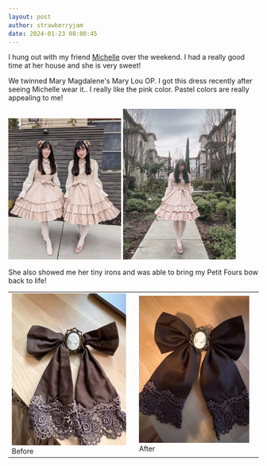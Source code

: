 ```yaml
---
layout: post
author: strawberryjam
date: 2024-01-23 08:00:45
---
```

<p>I hung out with my friend <a href="https://www.instagram.com/kayas.coords/">Michelle</a> over the weekend. I had a really good time at her house and she is very sweet!</p>
<p>We twinned Mary Magdalene's Mary Lou OP. I got this dress recently after seeing Michelle wear it.. I really like the pink color. Pastel colors are really appealing to me!</p>
<img src="/assets/coord/Picsart_24-01-21_17-06-58-391.jpg" class="img-rounded img-responsive center-block" style="max-height: 45%; max-width: 45%;">

<img src="/assets/coord/IMG_9532.jpg" class="img-rounded img-responsive center-block" style="max-height: 45%; max-width: 45%;">

<p>She also showed me her tiny irons and was able to bring my Petit Fours bow back to life!</p>

<table class="table">
<tr>
<td><img src="/assets/coord/signal-2024-01-21-190325_002.jpeg" class="img-rounded img-responsive center-block" style="max-height: 95%; max-width: 95%;"><br>
Before</td>
<td><img src="/assets/coord/signal-2024-01-21-190325_003.jpeg" class="img-rounded img-responsive center-block" style="max-height: 95%; max-width: 95%;"><br>
After</td>
</tr>
</table>